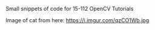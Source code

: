 Small snippets of code for 15-112 OpenCV Tutorials

Image of cat from here:
    https://i.imgur.com/qzCO1Wb.jpg

